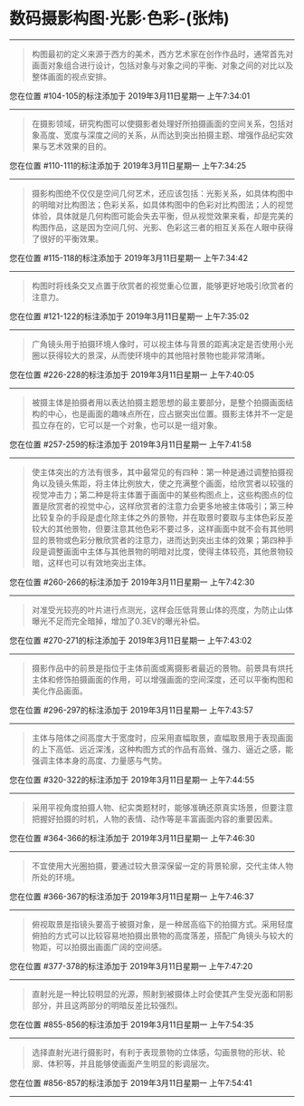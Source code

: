 # 数码摄影构图·光影·色彩-(张炜)

---

> 构图最初的定义来源于西方的美术，西方艺术家在创作作品时，通常首先对画面对象组合进行设计，包括对象与对象之间的平衡、对象之间的对比以及整体画面的视点安排。

您在位置 #104-105的标注添加于 2019年3月11日星期一 上午7:34:01

---

> 在摄影领域，研究构图可以使摄影者处理好所拍摄画面的空间关系，包括对象高度、宽度与深度之间的关系，从而达到突出拍摄主题、增强作品纪实效果与艺术效果的目的。

您在位置 #110-111的标注添加于 2019年3月11日星期一 上午7:34:25

---

> 摄影构图绝不仅仅是空间几何艺术，还应该包括：光影关系，如具体构图中的明暗对比构图法；色彩关系，如具体构图中的色彩对比构图法；人的视觉体验，具体就是几何构图可能会失去平衡，但从视觉效果来看，却是完美的构图作品，这是因为空间几何、光影、色彩这三者的相互关系在人眼中获得了很好的平衡效果。

您在位置 #115-118的标注添加于 2019年3月11日星期一 上午7:34:42

---

> 构图时将线条交叉点置于欣赏者的视觉重心位置，能够更好地吸引欣赏者的注意力。

您在位置 #121-122的标注添加于 2019年3月11日星期一 上午7:35:02

---

> 广角镜头用于拍摄环境人像时，可以视主体与背景的距离决定是否使用小光圈以获得较大的景深，从而使环境中的其他陪衬景物也能非常清晰。

您在位置 #226-228的标注添加于 2019年3月11日星期一 上午7:40:05

---

> 被摄主体是拍摄者用以表达拍摄主题思想的最主要部分，是整个拍摄画面结构的中心，也是画面的趣味点所在，应占据突出位置。摄影主体并不一定是孤立存在的，它可以是一个对象，也可以是一组对象。

您在位置 #257-259的标注添加于 2019年3月11日星期一 上午7:41:58

---

> 使主体突出的方法有很多，其中最常见的有四种：第一种是通过调整拍摄视角以及镜头焦距，将主体比例放大，使之充满整个画面，给欣赏者以较强的视觉冲击力；第二种是将主体置于画面中的某些构图点上，这些构图点的位置是欣赏者的视觉中心，这样欣赏者的注意力会更多地被主体吸引；第三种比较复杂的手段是虚化除主体之外的景物，并在取景时要取与主体色彩反差较大的其他景物，但要注意其他色彩不要过多，这样画面中就不会有其他明显的景物或色彩分散欣赏者的注意力，进而达到突出主体的效果；第四种手段是调整画面中主体与其他景物的明暗对比度，使得主体较亮，其他景物较暗，这样也可以有效地突出主体。

您在位置 #260-266的标注添加于 2019年3月11日星期一 上午7:42:30

---

> 对准受光较亮的叶片进行点测光，这样会压低背景山体的亮度，为防止山体曝光不足而完全暗掉，增加了0.3EV的曝光补偿。

您在位置 #270-271的标注添加于 2019年3月11日星期一 上午7:43:02

---

> 摄影作品中的前景是指位于主体前面或离摄影者最近的景物。前景具有烘托主体和修饰拍摄画面的作用，可以增强画面的空间深度，还可以平衡构图和美化作品画面。

您在位置 #296-297的标注添加于 2019年3月11日星期一 上午7:43:57

---

> 主体与陪体之间高度大于宽度时，应采用直幅取景，直幅取景用于表现画面的上下高低、远近深浅，这种构图方式的作品有高耸、强力、逼近之感，能强调主体本身的高度、力量感与气势。

您在位置 #320-322的标注添加于 2019年3月11日星期一 上午7:44:55

---

> 采用平视角度拍摄人物、纪实类题材时，能够准确还原真实场景，但要注意把握好拍摄的时机，人物的表情、动作等是丰富画面内容的重要因素。

您在位置 #364-366的标注添加于 2019年3月11日星期一 上午7:46:30

---

> 不宜使用大光圈拍摄，要通过较大景深保留一定的背景轮廓，交代主体人物所处的环境。

您在位置 #366-367的标注添加于 2019年3月11日星期一 上午7:46:37

---

> 俯视取景是指镜头要高于被摄对象，是一种居高临下的拍摄方式。采用轻度俯拍的方式可以比较容易地拍摄出景物的高度落差，搭配广角镜头与较大的物距，可以拍摄出画面广阔的空间感。

您在位置 #377-378的标注添加于 2019年3月11日星期一 上午7:47:20

---

> 直射光是一种比较明显的光源，照射到被摄体上时会使其产生受光面和阴影部分，并且这两部分的明暗反差比较强烈。

您在位置 #855-856的标注添加于 2019年3月11日星期一 上午7:54:35

---

> 选择直射光进行摄影时，有利于表现景物的立体感，勾画景物的形状、轮廓、体积等，并且能够使画面产生明显的影调层次。

您在位置 #856-857的标注添加于 2019年3月11日星期一 上午7:54:41

---

